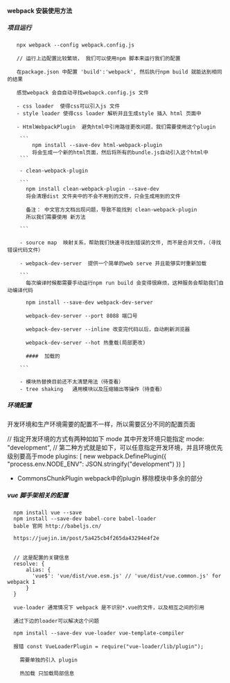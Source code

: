 #### webpack 安装使用方法

##### 项目运行

```
   npx webpack --config webpack.config.js

   // 运行上边配置比较繁琐， 我们可以使用npm 脚本来运行我们的配置

   在package.json 中配置 'build':'webpack', 然后执行npm build 就能达到相同的结果

   感觉webpack 会自自动寻找webapck.config.js 文件

   - css loader  使得css可以引入js 文件
   - style loader 使得css loader 解析并且生成style 插入 html 页面中

   - HtmlWebpackPlugin  避免html中引用路径更改问题，我们需要使用这个plugin

    ```
        npm install --save-dev html-webpack-plugin
        将会生成一个新的html页面，然后将所有的bundle.js自动引入这个html中
    ```

    - clean-webpack-plugin

    ```
      npm install clean-webpack-plugin --save-dev
      将会清理dist 文件夹中的不会不用到的文件，只会生成用到的文件

      备注： 中文官方文档出现问题，导致不能找到 clean-webpack-plugin
      所以我们需要使用 新方法

    ```

    - source map  映射关系，帮助我们快速寻找到错误的文件, 而不是合并文件，（寻找错误代码文件）

    - webpack-dev-server  提供一个简单的web serve 并且能够实时重新加载

    ```
      每次编译时候都需要手动运行npm run build 会变得很麻烦，这种服务会帮助我们自动编译代码

      npm install --save-dev webpack-dev-server

      webpack-dev-server --port 8088 端口号

      webpack-dev-server --inline 改变完代码以后，自动刷新浏览器
      
      webpack-dev-server --hot 热重载(局部更改)

      ####  加载的

    ```

    - 模块热替换目前还不太清楚用法（待查看）
    - tree shaking   通用模块以及压缩输出等操作（待查看）

```



##### 环境配置

   开发环境和生产环境需要的配置不一样，所以需要区分不同的配置页面

  // 指定开发环境的方式有两种如如下 mode 其中开发环境只能指定
  mode: "development",
  // 第二种方式就是如下，可以任意指定开发环境，并且环境优先级别要高于mode
  plugins: [
    new webpack.DefinePlugin({
      "process.env.NODE_ENV": JSON.stringify("development")
    })
  ]

   - CommonsChunkPlugin  webpack中的plugin 移除模块中多余的部分 




   #####  vue 脚手架相关的配置
  ```
    npm install vue --save
    npm install --save-dev babel-core babel-loader
    bable 官网 http://babeljs.cn/

    https://juejin.im/post/5a425cb4f265da43294e4f2e


    // 这是配置的关键信息
    resolve: {
        alias: {
          'vue$': 'vue/dist/vue.esm.js' // 'vue/dist/vue.common.js' for webpack 1
        }
    }

    vue-loader 通常情况下 webpack 是不识别*.vue的文件，以及相互之间的引用

    通过下边的loader可以解决这个问题

    npm install --save-dev vue-loader vue-template-compiler

    报错 const VueLoaderPlugin = require("vue-loader/lib/plugin");

      需要单独的引入 plugin 

      热加载 只加载局部信息


  ```
